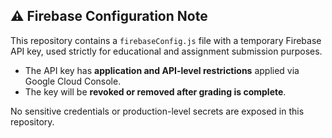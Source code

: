 ## ⚠️ Firebase Configuration Note

This repository contains a `firebaseConfig.js` file with a temporary Firebase API key, used strictly for educational and assignment submission purposes.

- The API key has **application and API-level restrictions** applied via Google Cloud Console.
- The key will be **revoked or removed after grading is complete**.

No sensitive credentials or production-level secrets are exposed in this repository.
